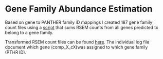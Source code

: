 Gene Family Abundance Estimation
================================

Based on gene to PANTHER family ID mappings I created 187 gene family count files 
using a [script](https://github.com/bastodian/Dimensions/blob/master/Annotation/GeneFamily-Annotation/PantherAbundances/PantherAbundanceConvert.py) that sums RSEM counts from all genes predicted to belong to a gene family.

Transformed RSEM count files can be found [here](https://github.com/bastodian/Dimensions/tree/master/Annotation/GeneFamily-Annotation/PantherAbundances/GeneFamilyCounts).
The individual log file document which gene (comp_X_cX)was assigned to which gene
family (PTHR ID).

